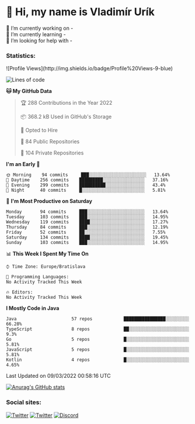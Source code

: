 <h1> 👋 Hi, my name is Vladimír Urík</h1>
<p>
 🔭 I’m currently working on -<br>
 🌱 I’m currently learning -<br>
 🤔 I’m looking for help with -<br>
</p>
<h3>Statistics:</h3>
<!--START_SECTION:waka-->
![Profile Views](http://img.shields.io/badge/Profile%20Views-9-blue)

![Lines of code](https://img.shields.io/badge/From%20Hello%20World%20I%27ve%20Written-1%20Million%20lines%20of%20code-blue)

**🐱 My GitHub Data** 

> 🏆 288 Contributions in the Year 2022
 > 
> 📦 368.2 kB Used in GitHub's Storage 
 > 
> 💼 Opted to Hire
 > 
> 📜 84 Public Repositories 
 > 
> 🔑 104 Private Repositories  
 > 
**I'm an Early 🐤** 

```text
🌞 Morning    94 commits     ███░░░░░░░░░░░░░░░░░░░░░░   13.64% 
🌆 Daytime    256 commits    █████████░░░░░░░░░░░░░░░░   37.16% 
🌃 Evening    299 commits    ██████████░░░░░░░░░░░░░░░   43.4% 
🌙 Night      40 commits     █░░░░░░░░░░░░░░░░░░░░░░░░   5.81%

```
📅 **I'm Most Productive on Saturday** 

```text
Monday       94 commits     ███░░░░░░░░░░░░░░░░░░░░░░   13.64% 
Tuesday      103 commits    ███░░░░░░░░░░░░░░░░░░░░░░   14.95% 
Wednesday    119 commits    ████░░░░░░░░░░░░░░░░░░░░░   17.27% 
Thursday     84 commits     ███░░░░░░░░░░░░░░░░░░░░░░   12.19% 
Friday       52 commits     ██░░░░░░░░░░░░░░░░░░░░░░░   7.55% 
Saturday     134 commits    ████░░░░░░░░░░░░░░░░░░░░░   19.45% 
Sunday       103 commits    ███░░░░░░░░░░░░░░░░░░░░░░   14.95%

```


📊 **This Week I Spent My Time On** 

```text
⌚︎ Time Zone: Europe/Bratislava

💬 Programming Languages: 
No Activity Tracked This Week

🔥 Editors: 
No Activity Tracked This Week

```

**I Mostly Code in Java** 

```text
Java                     57 repos            ████████████████░░░░░░░░░   66.28% 
TypeScript               8 repos             ██░░░░░░░░░░░░░░░░░░░░░░░   9.3% 
Go                       5 repos             █░░░░░░░░░░░░░░░░░░░░░░░░   5.81% 
JavaScript               5 repos             █░░░░░░░░░░░░░░░░░░░░░░░░   5.81% 
Kotlin                   4 repos             █░░░░░░░░░░░░░░░░░░░░░░░░   4.65%

```



 Last Updated on 09/03/2022 00:58:16 UTC
<!--END_SECTION:waka-->

[![Anurag's GitHub stats](https://github-readme-stats.vercel.app/api?username=vladimir-urik)](https://github.com/anuraghazra/github-readme-stats)

<h3>Social sites:</h3>
<p><a href="https://twitter.com/GGGEDR" target="_blank"><img alt="Twitter" src="https://img.shields.io/badge/twitter-%231DA1F2.svg?&style=for-the-badge&logo=twitter&logoColor=white" /></a> <a href="https://www.reddit.com/user/GGGEDR" target="_blank"><img alt="Twitter" src="https://img.shields.io/badge/reddit-%23FE6262.svg?&style=for-the-badge&logo=reddit&logoColor=white" /></a> <a href="https://discord.com/users/535708984959827978" target="_blank"><img alt="Discord" src="https://img.shields.io/badge/discord-%235865f2.svg?&style=for-the-badge&logo=discord&logoColor=white" />
</p>
